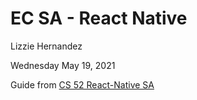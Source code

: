 # EC SA - React Native

Lizzie Hernandez

Wednesday May 19, 2021

Guide from [CS 52 React-Native SA](https://cs52.me/assignments/sa/react-native/)